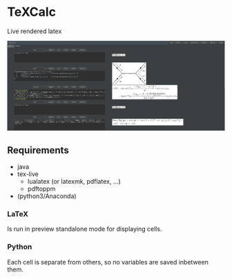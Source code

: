 # TeXCalc

Live rendered latex

 ![](https://raw.githubusercontent.com/APN-Pucky/TeXCalc/master/image/preview.png)

## Requirements

* java
* tex-live
  * lualatex (or latexmk, pdflatex, ...)
  * pdftoppm
* (python3/Anaconda)

### LaTeX
Is run in preview standalone mode for displaying cells.

### Python
Each cell is separate from others, so no variables are saved inbetween them.
